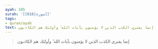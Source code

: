 ```yaml
---
ayah: 105
surah: '[[016|سورة]]'
tags:
- quran/ayah
text: إنما يفتري الكذب الذين لا يؤمنون بآيات الله ۖ وأولئك هم الكاذبون
---
```

> إنما يفتري الكذب الذين لا يؤمنون بآيات الله ۖ وأولئك هم الكاذبون
